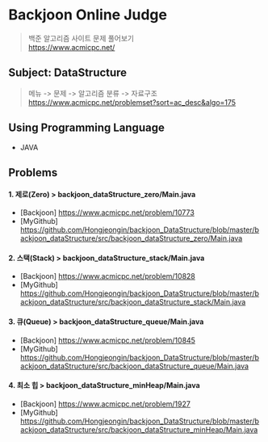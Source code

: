 Backjoon Online Judge
=====================
> 백준 알고리즘 사이트 문제 풀어보기   
> <https://www.acmicpc.net/>

Subject: DataStructure
--------------
> 메뉴 -> 문제 -> 알고리즘 분류 -> 자료구조   
> <https://www.acmicpc.net/problemset?sort=ac_desc&algo=175>

Using Programming Language
---------------------------
* JAVA

Problems
--------
#### 1. 제로(Zero) > backjoon_dataStructure_zero/Main.java
* [Backjoon] https://www.acmicpc.net/problem/10773   
* [MyGithub] https://github.com/Hongjeongin/backjoon_DataStructure/blob/master/backjoon_dataStructure/src/backjoon_dataStructure_zero/Main.java   
#### 2. 스택(Stack) > backjoon_dataStructure_stack/Main.java
* [Backjoon] https://www.acmicpc.net/problem/10828   
* [MyGithub] https://github.com/Hongjeongin/backjoon_DataStructure/blob/master/backjoon_dataStructure/src/backjoon_dataStructure_stack/Main.java   
#### 3. 큐(Queue) > backjoon_dataStructure_queue/Main.java
* [Backjoon] https://www.acmicpc.net/problem/10845   
* [MyGithub] https://github.com/Hongjeongin/backjoon_DataStructure/blob/master/backjoon_dataStructure/src/backjoon_dataStructure_queue/Main.java   
#### 4. 최소 힙 > backjoon_dataStructure_minHeap/Main.java
* [Backjoon] https://www.acmicpc.net/problem/1927   
* [MyGithub] https://github.com/Hongjeongin/backjoon_DataStructure/blob/master/backjoon_dataStructure/src/backjoon_dataStructure_minHeap/Main.java   
